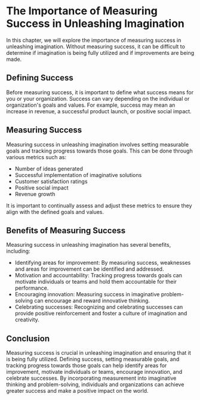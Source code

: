 The Importance of Measuring Success in Unleashing Imagination
===========================================================================================

In this chapter, we will explore the importance of measuring success in unleashing imagination. Without measuring success, it can be difficult to determine if imagination is being fully utilized and if improvements are being made.

Defining Success
----------------

Before measuring success, it is important to define what success means for you or your organization. Success can vary depending on the individual or organization's goals and values. For example, success may mean an increase in revenue, a successful product launch, or positive social impact.

Measuring Success
-----------------

Measuring success in unleashing imagination involves setting measurable goals and tracking progress towards those goals. This can be done through various metrics such as:

* Number of ideas generated
* Successful implementation of imaginative solutions
* Customer satisfaction ratings
* Positive social impact
* Revenue growth

It is important to continually assess and adjust these metrics to ensure they align with the defined goals and values.

Benefits of Measuring Success
-----------------------------

Measuring success in unleashing imagination has several benefits, including:

* Identifying areas for improvement: By measuring success, weaknesses and areas for improvement can be identified and addressed.
* Motivation and accountability: Tracking progress towards goals can motivate individuals or teams and hold them accountable for their performance.
* Encouraging innovation: Measuring success in imaginative problem-solving can encourage and reward innovative thinking.
* Celebrating successes: Recognizing and celebrating successes can provide positive reinforcement and foster a culture of imagination and creativity.

Conclusion
----------

Measuring success is crucial in unleashing imagination and ensuring that it is being fully utilized. Defining success, setting measurable goals, and tracking progress towards those goals can help identify areas for improvement, motivate individuals or teams, encourage innovation, and celebrate successes. By incorporating measurement into imaginative thinking and problem-solving, individuals and organizations can achieve greater success and make a positive impact on the world.
